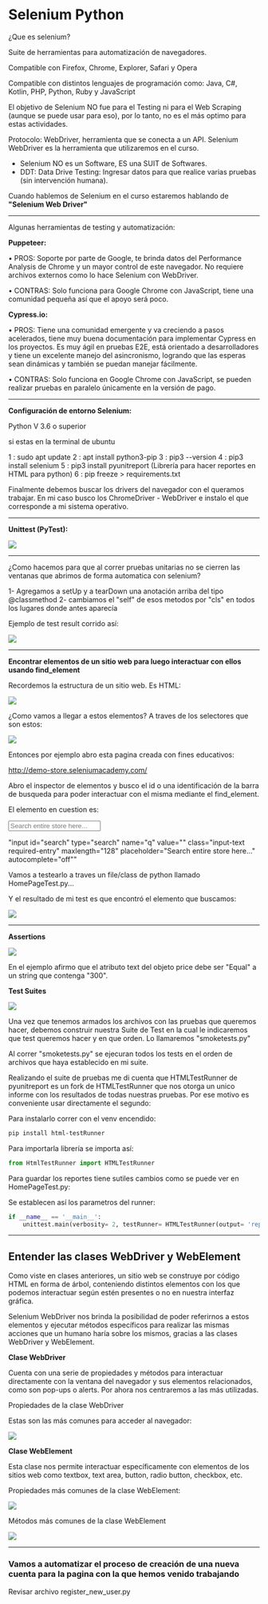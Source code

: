 # Selenium Python 

¿Que es selenium?

Suite de herramientas para automatización de navegadores. 

Compatible con Firefox, Chrome, Explorer, Safari y Opera

Compatible con distintos lenguajes de programación como: Java, C#, Kotlin, PHP, Python, Ruby y JavaScript

El objetivo de Selenium NO fue para el Testing ni para el Web Scraping (aunque se puede usar para eso), por lo tanto, no es el más optimo para estas actividades.

Protocolo: WebDriver, herramienta que se conecta a un API.
Selenium WebDriver es la herramienta que utilizaremos en el curso.

- Selenium NO es un Software, ES una SUIT de Softwares.
- DDT: Data Drive Testing: Ingresar datos para que realice varias pruebas (sin intervención humana).

Cuando hablemos de Selenium en el curso estaremos hablando de **"Selenium Web Driver"**

-----------------------------------

Algunas herramientas de testing y automatización:

**Puppeteer:**

• PROS: Soporte por parte de Google, te brinda datos del Performance Analysis de Chrome y un mayor control de este navegador. No requiere archivos externos como lo hace Selenium con WebDriver.

• CONTRAS: Solo funciona para Google Chrome con JavaScript, tiene una comunidad pequeña así que el apoyo será poco.

**Cypress.io:**

• PROS: Tiene una comunidad emergente y va creciendo a pasos acelerados, tiene muy buena documentación para implementar Cypress en los proyectos. Es muy ágil en pruebas E2E, está orientado a desarrolladores y tiene un excelente manejo del asincronismo, logrando que las esperas sean dinámicas y también se puedan manejar fácilmente.

• CONTRAS: Solo funciona en Google Chrome con JavaScript, se pueden realizar pruebas en paralelo únicamente en la versión de pago.

-----------------------------------------

**Configuración de entorno Selenium:**

Python V 3.6 o superior

si estas en la terminal de ubuntu

1 : sudo apt update
2 : apt install python3-pip
3 : pip3 --version
4 : pip3 install selenium
5 : pip3 install pyunitreport (Librería para hacer reportes en HTML para python)
6 : pip freeze > requirements.txt

Finalmente debemos buscar los drivers del navegador con el queramos trabajar. En mi caso busco los ChromeDriver - WebDriver e instalo el que corresponde a mi sistema operativo. 

---------------------------------------

**Unittest (PyTest):**

<img src="./images/unittest.PNG">

---------------------------------------

¿Como hacemos para que al correr pruebas unitarias no se cierren las ventanas que abrimos de forma automatica con selenium? 

1- Agregamos a setUp y a tearDown una anotación arriba del tipo @classmethod
2- cambiamos el "self" de esos metodos por "cls" en todos los lugares donde antes aparecía

Ejemplo de test result corrido así: 

<img src="./images/test_result.PNG">

-----------------------------------------

**Encontrar elementos de un sitio web para luego interactuar con ellos usando find_element** 

Recordemos la estructura de un sitio web. Es HTML:

<img src="./images/estructura.PNG">

¿Como vamos a llegar a estos elementos? A traves de los selectores que son estos:

<img src="./images/selectores.PNG">

Entonces por ejemplo abro esta pagina creada con fines educativos:

http://demo-store.seleniumacademy.com/

Abro el inspector de elementos y busco el id o una identificación de la barra de busqueda para poder interactuar con el misma mediante el find_element. 

El elemento en cuestion es:


<input id="search" type="search" name="q" value="" class="input-text required-entry" maxlength="128" placeholder="Search entire store here..." autocomplete="off">

"input id="search" type="search" name="q" value="" class="input-text required-entry" maxlength="128" placeholder="Search entire store here..." autocomplete="off""

Vamos a testearlo a traves un file/class de python llamado HomePageTest.py...

Y el resultado de mi test es que encontró el elemento que buscamos: 

<img src="./images/test_result_2.PNG">


---------------------------------------------

**Assertions**

<img src="./images/assertions.PNG">

En el ejemplo afirmo que el atributo text del objeto price debe ser "Equal" a un string que contenga "300". 

**Test Suites**

<img src="./images/test_suites.PNG">

Una vez que tenemos armados los archivos con las pruebas que queremos hacer, debemos construir nuestra Suite de Test en la cual le indicaremos que test queremos hacer y en que orden. Lo llamaremos "smoketests.py"

Al correr "smoketests.py" se ejecuran todos los tests en el orden de archivos que haya establecido en mi suite. 

Realizando el suite de pruebas me di cuenta que HTMLTestRunner de pyunitreport es un fork de HTMLTestRunner que nos otorga un unico informe con los resultados de todas nuestras pruebas. Por ese motivo es conveniente usar directamente el segundo: 

Para instalarlo correr con el venv encendido: 

```bash
pip install html-testRunner
```
Para importarla librería se importa así:

```python
from HtmlTestRunner import HTMLTestRunner
```
Para guardar los reportes tiene sutiles cambios como se puede ver en HomePageTest.py:

Se establecen así los parametros del runner: 

```python
if __name__ == '__main__':
    unittest.main(verbosity= 2, testRunner= HTMLTestRunner(output= 'reports/reportes', report_name='home-page-test-report', add_timestamp=False))
```

-----------------------------------------------------------------------

## Entender las clases WebDriver y WebElement

Como viste en clases anteriores, un sitio web se construye por código HTML en forma de árbol, conteniendo distintos elementos con los que podemos interactuar según estén presentes o no en nuestra interfaz gráfica.

Selenium WebDriver nos brinda la posibilidad de poder referirnos a estos elementos y ejecutar métodos específicos para realizar las mismas acciones que un humano haría sobre los mismos, gracias a las clases WebDriver y WebElement.

**Clase WebDriver**

Cuenta con una serie de propiedades y métodos para interactuar directamente con la ventana del navegador y sus elementos relacionados, como son pop-ups o alerts. Por ahora nos centraremos a las más utilizadas.

Propiedades de la clase WebDriver

Estas son las más comunes para acceder al navegador:

<img src="./images/clase_web_driver.PNG">

**Clase WebElement**

Esta clase nos permite interactuar específicamente con elementos de los sitios web como textbox, text area, button, radio button, checkbox, etc.

Propiedades más comunes de la clase WebElement:

<img src="./images/propiedades_web_element.PNG">

Métodos más comunes de la clase WebElement

<img src="./images/metodos_web_element.PNG">

-------------------------------------------

### Vamos a automatizar el proceso de creación de una nueva cuenta para la pagina con la que hemos venido trabajando

Revisar archivo register_new_user.py







